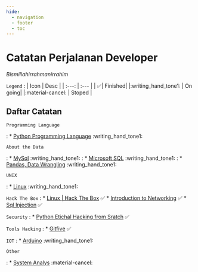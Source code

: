 ```yaml
---
hide:
  - navigation
  - footer
  - toc
---
```

# Catatan Perjalanan Developer
*Bismillahirrahmanirrahim*

`Legend`
:   | Icon | Desc |
    | :---: | :--- |
    | :white_check_mark:| Finished|
    |:writing_hand_tone1: | On going|
    |:material-cancel: | Stoped |
## Daftar Catatan
`Programming Language`

:    * [Python Programming Language](Programming%20Language/Python/index.md) :writing_hand_tone1:

`About the Data`

:    *  [MySql](DBMS/Catatan%20MySql/index.md) :writing_hand_tone1:
:    *  [Microsoft SQL](DBMS/Catatan%20MSSQL/additional-note.md) :writing_hand_tone1:
:    *  [Pandas, Data Wrangling](All%20Bout%20Data/Data%20Wrangling/01.%20Index.md) :writing_hand_tone1:


`UNIX`

:   *   [Linux](Technology/Catatan%20Linux%20Bible/index.md) :writing_hand_tone1:


`Hack The Box`
:   *   [Linux | Hack The Box](Hack%20The%20Box/Catatan%20Linux%20HTB/index.md) :white_check_mark:
    *   [Introduction to Networking](Hack%20The%20Box/Introduction%20to%20Networking/01.%20Network%20Structure.md) :white_check_mark:
    *   [Sql Injection](Hack%20The%20Box/Sql%20Injection/01.%20Index.md) :white_check_mark:

`Security`
:   *   [Python Etichal Hacking from Sratch](Hacking/Python%20Etichal%20Hacking%20from%20Scratch/01.%20Index.md) :white_check_mark:

`Tools Hacking`
:   *   [Gitfive](Hacking/Tools/Gitfive/01.%20Index.md) :white_check_mark:


`IOT`
:   *   [Arduino](Technology/Catatan%20Arduino/index.md) :writing_hand_tone1:

`Other`

:   *   [System Analys](Technology/Catatan%20System%20Analys/index.md) :material-cancel:

<!-- `Agama`

:   *   [Wabah & Penyakit Ujian dari Allah](Deen/Catatan%20Bunda/index.md)s -->